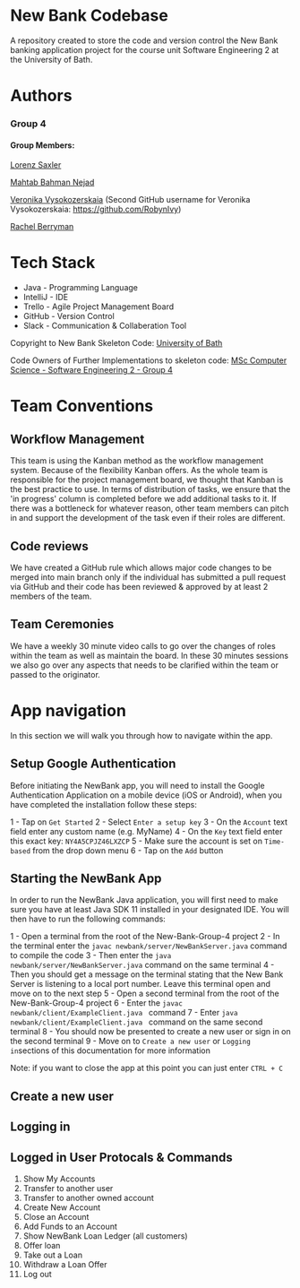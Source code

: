# New Bank Codebase

A repository created to store the code and version control the New Bank banking application project for the course unit Software Engineering 2 at the University of Bath.

# Authors

### Group 4

#### Group Members:

[Lorenz Saxler](https://github.com/lorenzsaxler)

[Mahtab Bahman Nejad](https://github.com/mahtabnejad90)

[Veronika Vysokozerskaia](https://github.com/matiek8) (Second GitHub username for Veronika Vysokozerskaia: https://github.com/RobynIvy)

[Rachel Berryman](https://github.com/rachelkberryman)

# Tech Stack

- Java - Programming Language
- IntelliJ - IDE
- Trello - Agile Project Management Board
- GitHub - Version Control
- Slack - Communication & Collaberation Tool

Copyright to New Bank Skeleton Code: [University of Bath](bath.ac.uk)

Code Owners of Further Implementations to skeleton code: [MSc Computer Science - Software Engineering 2 - Group 4](https://github.com/orgs/msc-computer-science-group-4/teams/group-4/members)

# Team Conventions

## Workflow Management

This team is using the Kanban method as the workflow management system. Because of the flexibility Kanban offers. As the whole team is responsible for the project management board, we thought that Kanban is the best practice to use. In terms of distribution of tasks, we ensure that the 'in progress' column is completed before we add additional tasks to it. If there was a bottleneck for whatever reason, other team members can pitch in and support the development of the task even if their roles are different.

## Code reviews

We have created a GitHub rule which allows major code changes to be merged into main branch only if the individual has submitted a pull request via GitHub and their code has been reviewed & approved by at least 2 members of the team.

## Team Ceremonies

We have a weekly 30 minute video calls to go over the changes of roles within the team as well as maintain the board. In these 30 minutes sessions we also go over any aspects that needs to be clarified within the team or passed to the originator.

# App navigation

In this section we will walk you through how to navigate within the app.

## Setup Google Authentication

Before initiating the NewBank app, you will need to install the Google Authentication Application on a mobile device (iOS or Android), when you have completed the installation follow these steps:

1 - Tap on `Get Started`
2 - Select `Enter a setup key`
3 - On the `Account` text field enter any custom name (e.g. MyName)
4 - On the `Key` text field enter this exact key: `NY4A5CPJZ46LXZCP`
5 - Make sure the account is set on `Time-based` from the drop down menu
6 - Tap on the `Add` button

## Starting the NewBank App

In order to run the NewBank Java application, you will first need to make sure you have at least Java SDK 11 installed in your designated IDE. You will then have to run the following commands:

1 - Open a terminal from the root of the New-Bank-Group-4 project
2 - In the terminal enter the `javac newbank/server/NewBankServer.java` command to compile the code
3 - Then enter the `java newbank/server/NewBankServer.java` command on the same terminal
4 - Then you should get a message on the terminal stating that the New Bank Server is listening to a local port number. Leave this terminal open and move on to the next step
5 - Open a second terminal from the root of the New-Bank-Group-4 project
6 - Enter the `javac newbank/client/ExampleClient.java ` command
7 - Enter `java newbank/client/ExampleClient.java ` command on the same second terminal
8 - You should now be presented to create a new user or sign in on the second terminal
9 - Move on to `Create a new user` or `Logging in`sections of this documentation for more information

Note: if you want to close the app at this point you can just enter `CTRL + C` 

## Create a new user


## Logging in

## Logged in User Protocals & Commands

1. Show My Accounts
2. Transfer to another user
3. Transfer to another owned account
4. Create New Account
5. Close an Account
6. Add Funds to an Account
7. Show NewBank Loan Ledger (all customers)
8. Offer loan
9. Take out a Loan
10. Withdraw a Loan Offer
11. Log out
